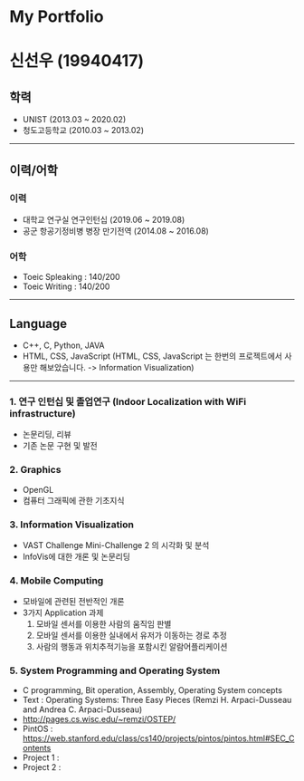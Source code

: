 # My Portfolio

# 신선우 (19940417)

## 학력

- UNIST (2013.03 ~ 2020.02)
- 청도고등학교 (2010.03 ~ 2013.02)

<hr>

## 이력/어학

### 이력

- 대학교 연구실 연구인턴십 (2019.06 ~ 2019.08)
- 공군 항공기정비병 병장 만기전역 (2014.08 ~ 2016.08)

### 어학

- Toeic Spleaking : 140/200
- Toeic Writing : 140/200

<hr>

## Language

- C++, C, Python, JAVA
- HTML, CSS, JavaScript (HTML, CSS, JavaScript 는 한번의 프로젝트에서 사용만 해보았습니다. -> Information Visualization)

<hr>

### 1. 연구 인턴십 및 졸업연구 (Indoor Localization with WiFi infrastructure)

- 논문리딩, 리뷰
- 기존 논문 구현 및 발전

### 2. Graphics

- OpenGL
- 컴퓨터 그래픽에 관한 기초지식

### 3. Information Visualization

- VAST Challenge Mini-Challenge 2 의 시각화 및 분석
- InfoVis에 대한 개론 및 논문리딩

### 4. Mobile Computing

- 모바일에 관련된 전반적인 개론
- 3가지 Application 과제
  1. 모바일 센서를 이용한 사람의 움직임 판별
  2. 모바일 센서를 이용한 실내에서 유저가 이동하는 경로 추정
  3. 사람의 행동과 위치추적기능을 포함시킨 알람어플리케이션

### 5. System Programming and Operating System

- C programming, Bit operation, Assembly, Operating System concepts
- Text : Operating Systems: Three Easy Pieces (Remzi H. Arpaci-Dusseau and Andrea C. Arpaci-Dusseau)
- http://pages.cs.wisc.edu/~remzi/OSTEP/
- PintOS : <https://web.stanford.edu/class/cs140/projects/pintos/pintos.html#SEC_Contents>
- Project 1 :
- Project 2 :
